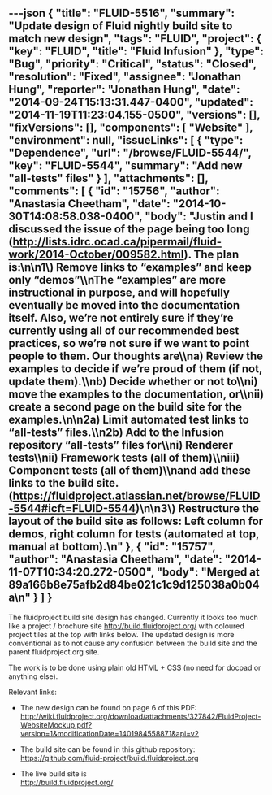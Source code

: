 ---json
{
  "title": "FLUID-5516",
  "summary": "Update design of Fluid nightly build site to match new design",
  "tags": "FLUID",
  "project": {
    "key": "FLUID",
    "title": "Fluid Infusion"
  },
  "type": "Bug",
  "priority": "Critical",
  "status": "Closed",
  "resolution": "Fixed",
  "assignee": "Jonathan Hung",
  "reporter": "Jonathan Hung",
  "date": "2014-09-24T15:13:31.447-0400",
  "updated": "2014-11-19T11:23:04.155-0500",
  "versions": [],
  "fixVersions": [],
  "components": [
    "Website"
  ],
  "environment": null,
  "issueLinks": [
    {
      "type": "Dependence",
      "url": "/browse/FLUID-5544/",
      "key": "FLUID-5544",
      "summary": "Add new \"all-tests\" files"
    }
  ],
  "attachments": [],
  "comments": [
    {
      "id": "15756",
      "author": "Anastasia Cheetham",
      "date": "2014-10-30T14:08:58.038-0400",
      "body": "Justin and I discussed the issue of the page being too long (<http://lists.idrc.ocad.ca/pipermail/fluid-work/2014-October/009582.html>). The plan is:\n\n1\\) Remove links to “examples” and keep only “demos”\\\nThe “examples” are more instructional in purpose, and will hopefully eventually be moved into the documentation itself. Also, we’re not entirely sure if they’re currently using all of our recommended best practices, so we’re not sure if we want to point people to them. Our thoughts are\\\na) Review the examples to decide if we’re proud of them (if not, update them).\\\nb) Decide whether or not to\\\ni) move the examples to the documentation, or\\\nii) create a second page on the build site for the examples.\n\n2a) Limit automated test links to “all-tests” files.\\\n2b) Add to the Infusion repository “all-tests” files for\\\ni) Renderer tests\\\nii) Framework tests (all of them)\\\niii) Component tests (all of them)\\\nand add these links to the build site. (<https://fluidproject.atlassian.net/browse/FLUID-5544#icft=FLUID-5544>)\n\n3\\) Restructure the layout of the build site as follows: Left column for demos, right column for tests (automated at top, manual at bottom).\n"
    },
    {
      "id": "15757",
      "author": "Anastasia Cheetham",
      "date": "2014-11-07T10:34:20.272-0500",
      "body": "Merged at 89a166b8e75afb2d84be021c1c9d125038a0b04a\n"
    }
  ]
}
---
The fluidproject build site design has changed. Currently it looks too much like a project / brochure site  <http://build.fluidproject.org/> with coloured project tiles at the top with links below. The updated design is more conventional as to not cause any confusion between the build site and the parent fluidproject.org site.

The work is to be done using plain old HTML + CSS (no need for docpad or anything else).

Relevant links:

* The new design can be found on page 6 of this PDF: \
  <http://wiki.fluidproject.org/download/attachments/327842/FluidProject-WebsiteMockup.pdf?version=1&modificationDate=1401984558871&api=v2>

- The build site can be found in this github repository:\
  <https://github.com/fluid-project/build.fluidproject.org>

* The live build site is\
  <http://build.fluidproject.org/>

        